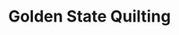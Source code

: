 ---
title: "Golden State Quilting"
url: /campbell/golden-state-quilting-south-winchester-boulevard/
shop: sewing
---